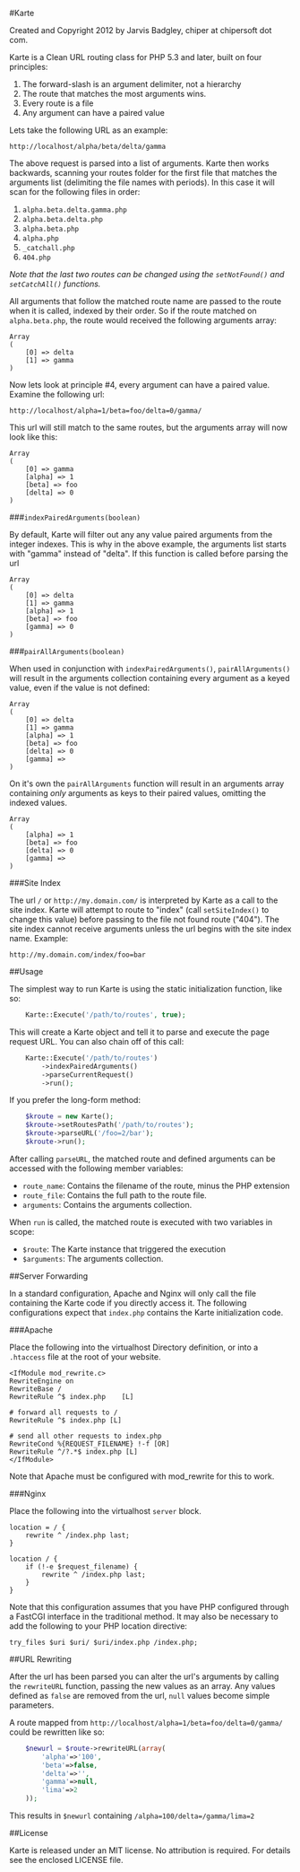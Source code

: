 #Karte

Created and Copyright 2012 by Jarvis Badgley, chiper at chipersoft dot com.

Karte is a Clean URL routing class for PHP 5.3 and later, built on four principles:

1. The forward-slash is an argument delimiter, not a hierarchy
2. The route that matches the most arguments wins.
3. Every route is a file
4. Any argument can have a paired value

Lets take the following URL as an example:

    http://localhost/alpha/beta/delta/gamma
    
The above request is parsed into a list of arguments.  Karte then works backwards, scanning your routes folder for the first file that matches the arguments list (delimiting the file names with periods).  In this case it will scan for the following files in order:

1. `alpha.beta.delta.gamma.php`
2. `alpha.beta.delta.php`
3. `alpha.beta.php`
4. `alpha.php`
5. `_catchall.php`
6. `404.php`

*Note that the last two routes can be changed using the `setNotFound()` and `setCatchAll()` functions.*

All arguments that follow the matched route name are passed to the route when it is called, indexed by their order.  So if the route matched on `alpha.beta.php`, the route would received the following arguments array:

    Array
    (
        [0] => delta
        [1] => gamma
    )
    
Now lets look at principle #4, every argument can have a paired value.  Examine the following url:

    http://localhost/alpha=1/beta=foo/delta=0/gamma/

This url will still match to the same routes, but the arguments array will now look like this:

    Array
    (
        [0] => gamma
        [alpha] => 1
        [beta] => foo
        [delta] => 0
    )


###`indexPairedArguments(boolean)`

By default, Karte will filter out any any value paired arguments from the integer indexes.  This is why in the above example, the arguments list starts with "gamma" instead of "delta".  If this function is called before parsing the url

    Array
    (
        [0] => delta
        [1] => gamma
        [alpha] => 1
        [beta] => foo
        [gamma] => 0
    )

###`pairAllArguments(boolean)`

When used in conjunction with `indexPairedArguments()`, `pairAllArguments()` will result in the arguments collection containing every argument as a keyed value, even if the value is not defined:

    Array
    (
        [0] => delta
        [1] => gamma
        [alpha] => 1
        [beta] => foo
        [delta] => 0
        [gamma] => 
    )

On it's own the `pairAllArguments` function will result in an arguments array containing _only_ arguments as keys to their paired values, omitting the indexed values.

    Array
    (
        [alpha] => 1
        [beta] => foo
        [delta] => 0
        [gamma] => 
    )


###Site Index

The url `/` or `http://my.domain.com/` is interpreted by Karte as a call to the site index.  Karte will attempt to route to "index" (call `setSiteIndex()` to change this value) before passing to the file not found route ("404").  The site index cannot receive arguments unless the url begins with the site index name.  Example: 

    http://my.domain.com/index/foo=bar


##Usage

The simplest way to run Karte is using the static initialization function, like so:

```php
    Karte::Execute('/path/to/routes', true);
```

This will create a Karte object and tell it to parse and execute the page request URL.  You can also chain off of this call:

```php
    Karte::Execute('/path/to/routes')
        ->indexPairedArguments()
        ->parseCurrentRequest()
        ->run();
```

If you prefer the long-form method:

```php
    $kroute = new Karte();
    $kroute->setRoutesPath('/path/to/routes');
    $kroute->parseURL('/foo=2/bar');
    $kroute->run();
```

After calling `parseURL`, the matched route and defined arguments can be accessed with the following member variables:

- `route_name`: Contains the filename of the route, minus the PHP extension
- `route_file`: Contains the full path to the route file.
- `arguments`: Contains the arguments collection.

When `run` is called, the matched route is executed with two variables in scope:

- `$route`: The Karte instance that triggered the execution
- `$arguments`: The arguments collection.

##Server Forwarding

In a standard configuration, Apache and Nginx will only call the file containing the Karte code if you directly access it.  The following configurations expect that `index.php` contains the Karte initialization code.

###Apache

Place the following into the virtualhost Directory definition, or into a `.htaccess` file at the root of your website.

    <IfModule mod_rewrite.c>
    RewriteEngine on
    RewriteBase /
    RewriteRule ^$ index.php	[L]

    # forward all requests to /
    RewriteRule ^$ index.php [L]
            
    # send all other requests to index.php
    RewriteCond %{REQUEST_FILENAME} !-f [OR]
    RewriteRule ^/?.*$ index.php [L]
    </IfModule>
    
Note that Apache must be configured with mod_rewrite for this to work.
    
###Nginx

Place the following into the virtualhost `server` block.

    location = / {
        rewrite ^ /index.php last;
    }
    
    location / {
        if (!-e $request_filename) {
            rewrite ^ /index.php last;
        }
    }
    
Note that this configuration assumes that you have PHP configured through a FastCGI interface in the traditional method.  It may also be necessary to add the following to your PHP location directive:

    try_files $uri $uri/ $uri/index.php /index.php;


##URL Rewriting

After the url has been parsed you can alter the url's arguments by calling the `rewriteURL` function, passing the new values as an array.  Any values defined as `false` are removed from the url, `null` values become simple parameters.

A route mapped from `http://localhost/alpha=1/beta=foo/delta=0/gamma/` could be rewritten like so:

```php
    $newurl = $route->rewriteURL(array(
    	'alpha'=>'100',
    	'beta'=>false,
    	'delta'=>'',
    	'gamma'=>null,
    	'lima'=>2
    ));
```

This results in `$newurl` containing `/alpha=100/delta=/gamma/lima=2`

##License

Karte is released under an MIT license.  No attribution is required.  For details see the enclosed LICENSE file.




